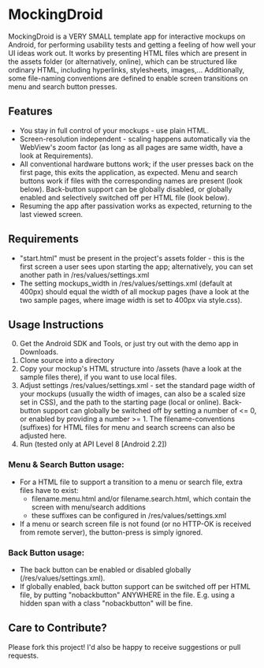 MockingDroid
============

MockingDroid is a VERY SMALL template app for interactive mockups on Android, for performing usability tests and getting a feeling of how well your UI ideas work out.
It works by presenting HTML files which are present in the assets folder (or alternatively, online), which can
be structured like ordinary HTML, including hyperlinks, stylesheets, images,...
Additionally, some file-naming conventions are defined to enable screen transitions on menu and search button presses.

Features
--------

 * You stay in full control of your mockups - use plain HTML.
 * Screen-resolution independent - scaling happens automatically via the WebView's zoom factor (as long as all pages are same width, have a look at Requirements).
 * All conventional hardware buttons work; if the user presses back on the first page, this exits the application, as expected. Menu and search buttons work if files with the corresponding names are present (look below). Back-button support can be globally disabled, or globally enabled and selectively switched off per HTML file (look below).
 * Resuming the app after passivation works as expected, returning to the last viewed screen.

Requirements
------------

 * "start.html" must be present in the project's assets folder - this is the first screen a user sees upon starting the app;
alternatively, you can set another path in /res/values/settings.xml
 * The setting mockups_width in /res/values/settings.xml (default at 400px) should equal the width of all mockup pages (have a look at the two sample pages, where image width is set to 400px via style.css).

Usage Instructions
------------------

 0. Get the Android SDK and Tools, or just try out with the demo app in Downloads.
 1. Clone source into a directory
 2. Copy your mockup's HTML structure into /assets (have a look at the sample files there), if you want to use local files.
 3. Adjust settings /res/values/settings.xml - set the standard page width of your mockups (usually the width of images, can also be a scaled size set in CSS), and the path to the starting page (local or online). Back-button support can globally be switched off by setting a number of <= 0, or enabled by providing a number >= 1. The filename-conventions (suffixes) for HTML files for menu and search screens can also be adjusted here.
 4. Run (tested only at API Level 8 [Android 2.2])

### Menu & Search Button usage:
 * For a HTML file to support a transition to a menu or search file, extra files have to exist:
	  * filename.menu.html and/or filename.search.html, which contain the screen with menu/search additions
	  * these suffixes can be configured in /res/values/settings.xml
 * If a menu or search screen file is not found (or no HTTP-OK is received from remote server), the button-press is simply ignored.

### Back Button usage:
 * The back button can be enabled or disabled globally (/res/values/settings.xml).
 * If globally enabled, back button support can be switched off per HTML file, by putting "nobackbutton" ANYWHERE in the file. E.g. using a hidden span with a class "nobackbutton" will be fine.

Care to Contribute?
-------------------

Please fork this project! I'd also be happy to receive suggestions or pull requests.